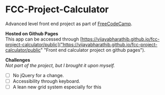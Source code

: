 # FCC-Project-Calculator
Advanced level front end project as part of [FreeCodeCamp][fcc].

**Hosted on Github Pages**  
This app can be accessed through [https://vijayabharathib.github.io/fcc-project-calculator/public]("https://vijayabharathib.github.io/fcc-project-calculator/public" "Front end calculator project on github pages").  

**Challenges**  
*Not part of the project, but I brought it upon myself.*
- [ ] No jQuery for a change.
- [ ] Accessibility through keyboard.
- [ ] A lean new grid system especially for this

[comment]: http://justfor.comments "Back reference to links"
[fcc]: http://freecodecamp.com/ "free code camp site"
